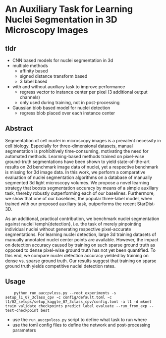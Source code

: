 # An Auxiliary Task for Learning Nuclei Segmentation in 3D Microscopy Images

## tldr
- CNN based models for nuclei segmentation in 3d
- multiple methods
  - affinity based
  - signed distance transform based
  - 3 label based
- with and without auxiliary task to improve performance
  - regress vector to instance center per pixel (3 additional output channels)
  - only used during training, not in post-processing
- Gaussian blob based model for nuclei detection
  - regress blob placed over each instance center

## Abstract
Segmentation of cell nuclei in microscopy images is a prevalent necessity in cell biology.
Especially for three-dimensional datasets, manual segmentation is prohibitively time-consuming, motivating the need for automated methods.
Learning-based methods trained on pixel-wise ground-truth segmentations have been shown to yield state-of-the-art results on 2d benchmark image data of nuclei, yet a respective benchmark is missing for 3d image data.
In this work, we perform a comparative evaluation of nuclei segmentation algorithms on a database of manually segmented 3d light microscopy volumes. We propose a novel learning strategy that boosts segmentation accuracy by means of a simple auxiliary task, thereby robustly outperforming each of our baselines. Furthermore, we show that one of our baselines, the popular three-label model, when trained with our proposed auxiliary task, outperforms the recent StarDist-3D.

As an additional, practical contribution, we benchmark nuclei segmentation against nuclei \emph{detection}, i.e. the task of merely pinpointing individual nuclei without generating respective pixel-accurate segmentations. For learning nuclei detection, large 3d training datasets of manually annotated nuclei center points are available. However, the impact on detection accuracy caused by training on such sparse ground truth as opposed to dense pixel-wise ground truth has not yet been quantified. To this end, we compare nuclei detection accuracy yielded by training on dense vs. sparse ground truth. Our results suggest that training on sparse ground truth yields competitive nuclei detection rates.

## Usage

``` shell
    python run_auccpvloss.py --root experiments -s setup_l1_07_3class_cpv -c config/default.toml -c l1/02_setups/setup_kaggle_07_3class_cpv/config.toml -a l1 -d mknet train validate_checkpoints predict label evaluate --run_from_exp --test-checkpoint best
```

- use the `run_auccpvloss.py` script to define what task to run where
- use the toml config files to define the network and post-processing parameters
